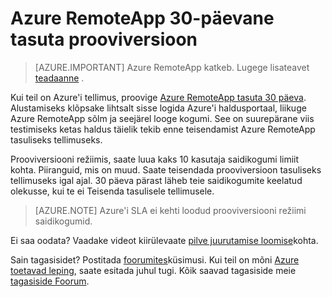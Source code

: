
<properties
    pageTitle="Tasuta prooviversioon 30 päeva Azure RemoteApp | Microsoft Azure'i"
    description="Tutvuge 30-päevane tasuta prooviversioon Azure RemoteApp jaoks."
    services="remoteapp"
    documentationCenter=""
    authors="lizap"
    manager="mbaldwin" />

<tags
    ms.service="remoteapp"
    ms.workload="compute"
    ms.tgt_pltfrm="na"
    ms.devlang="na"
    ms.topic="article"
    ms.date="08/15/2016"
    ms.author="elizapo" />



# <a name="free-30-day-trial-of-azure-remoteapp"></a>Azure RemoteApp 30-päevane tasuta prooviversioon

> [AZURE.IMPORTANT]
> Azure RemoteApp katkeb. Lugege lisateavet [teadaanne](https://go.microsoft.com/fwlink/?linkid=821148) .

Kui teil on Azure'i tellimus, proovige [Azure RemoteApp tasuta 30 päeva](https://www.remoteapp.windowsazure.com/en/tour.aspx). Alustamiseks klõpsake lihtsalt sisse logida Azure'i haldusportaal, liikuge Azure RemoteApp sõlm ja seejärel looge kogumi. See on suurepärane viis testimiseks ketas haldus täielik tekib enne teisendamist Azure RemoteApp tasuliseks tellimuseks.  

Prooviversiooni režiimis, saate luua kaks 10 kasutaja saidikogumi limiit kohta. Piiranguid, mis on muud. Saate teisendada prooviversioon tasuliseks tellimuseks igal ajal. 30 päeva pärast läheb teie saidikogumite keelatud olekusse, kui te ei Teisenda tasulisele tellimusele.

>[AZURE.NOTE] Azure'i SLA ei kehti loodud prooviversiooni režiimi saidikogumid.  

Ei saa oodata? Vaadake videot kiirülevaate [pilve juurutamise loomise](https://azure.microsoft.com/documentation/videos/azure-remoteapp-cloud-deployment-overview/)kohta.

Sain tagasisidet? Postitada [foorumites](https://feedback.azure.com/forums/247748-azure-remoteapp/)küsimusi. Kui teil on mõni [Azure toetavad leping](https://azure.microsoft.com/support/plans/), saate esitada juhul tugi. Kõik saavad tagasiside meie [tagasiside Foorum](https://feedback.azure.com/forums/247748-azure-remoteapp/).  
